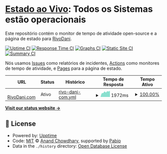 # [Estado ao Vivo](https://status.rivodani.com): <!--live status--> **Todos os Sistemas estão operacionais**

Este repositório contém o monitor de tempo de atividade open-source e a página de estado para [RivoDani](https://www.youtube.com/channel/UCYplAMEiKZdDeomo-eFx7KA).

[![Uptime CI](https://github.com/RivoDani/rivodanicom-upptime/workflows/Uptime%20CI/badge.svg)](https://github.com/RivoDani/rivodanicom-upptime/actions?query=workflow%3A%22Uptime+CI%22)
[![Response Time CI](https://github.com/RivoDani/rivodanicom-upptime/workflows/Response%20Time%20CI/badge.svg)](https://github.com/RivoDani/rivodanicom-upptime/actions?query=workflow%3A%22Response+Time+CI%22)
[![Graphs CI](https://github.com/RivoDani/rivodanicom-upptime/workflows/Graphs%20CI/badge.svg)](https://github.com/RivoDani/rivodanicom-upptime/actions?query=workflow%3A%22Graphs+CI%22)
[![Static Site CI](https://github.com/RivoDani/rivodanicom-upptime/workflows/Static%20Site%20CI/badge.svg)](https://github.com/RivoDani/rivodanicom-upptime/actions?query=workflow%3A%22Static+Site+CI%22)
[![Summary CI](https://github.com/RivoDani/rivodanicom-upptime/workflows/Summary%20CI/badge.svg)](https://github.com/RivoDani/rivodanicom-upptime/actions?query=workflow%3A%22Summary+CI%22)

Nós usamos [Issues](https://github.com/RivoDani/rivodanicom-upptime/issues) como relatórios de incidentes, [Actions](https://github.com/RivoDani/rivodanicom-upptime/actions) como monitores de tempo de atividade, e [Pages](https://status.rivodani.com) para a página de estado.

<!--start: status pages-->
<!-- This summary is generated by Upptime (https://github.com/upptime/upptime) -->
<!-- Do not edit this manually, your changes will be overwritten -->
<!-- prettier-ignore -->
| URL | Status | Histórico | Tempo de Resposta | Tempo Ativo |
| --- | ------ | ------- | ------------- | ------ |
| <img alt="" src="https://icons.duckduckgo.com/ip3/rivodani.com.ico" height="13"> [RivoDani.com](https://rivodani.com) | Ativo | [rivo-dani-com.yml](https://github.com/RivoDani/rivodanicom-upptime/commits/HEAD/history/rivo-dani-com.yml) | <details><summary><img alt="Gráfico de Tempo de Resposta" src="./graphs/rivo-dani-com/response-time-week.png" height="20"> 1972ms</summary><br><a href="https://status.rivodani.com/history/rivo-dani-com"><img alt="Tempo de Resposta 2093" src="https://img.shields.io/endpoint?url=https%3A%2F%2Fraw.githubusercontent.com%2FRivoDani%2Frivodanicom-upptime%2FHEAD%2Fapi%2Frivo-dani-com%2Fresponse-time.json"></a><br><a href="https://status.rivodani.com/history/rivo-dani-com"><img alt="Tempo de Resposta de 24 horas 2446" src="https://img.shields.io/endpoint?url=https%3A%2F%2Fraw.githubusercontent.com%2FRivoDani%2Frivodanicom-upptime%2FHEAD%2Fapi%2Frivo-dani-com%2Fresponse-time-day.json"></a><br><a href="https://status.rivodani.com/history/rivo-dani-com"><img alt="Tempo de Resposta de 7 dias 1972" src="https://img.shields.io/endpoint?url=https%3A%2F%2Fraw.githubusercontent.com%2FRivoDani%2Frivodanicom-upptime%2FHEAD%2Fapi%2Frivo-dani-com%2Fresponse-time-week.json"></a><br><a href="https://status.rivodani.com/history/rivo-dani-com"><img alt="Tempo de Resposta de 30 dias 2345" src="https://img.shields.io/endpoint?url=https%3A%2F%2Fraw.githubusercontent.com%2FRivoDani%2Frivodanicom-upptime%2FHEAD%2Fapi%2Frivo-dani-com%2Fresponse-time-month.json"></a><br><a href="https://status.rivodani.com/history/rivo-dani-com"><img alt="Tempo de Resposta de 1 ano 2093" src="https://img.shields.io/endpoint?url=https%3A%2F%2Fraw.githubusercontent.com%2FRivoDani%2Frivodanicom-upptime%2FHEAD%2Fapi%2Frivo-dani-com%2Fresponse-time-year.json"></a></details> | <details><summary><a href="https://status.rivodani.com/history/rivo-dani-com">100.00%</a></summary><a href="https://status.rivodani.com/history/rivo-dani-com"><img alt="Tempo Ativo 98.49%" src="https://img.shields.io/endpoint?url=https%3A%2F%2Fraw.githubusercontent.com%2FRivoDani%2Frivodanicom-upptime%2FHEAD%2Fapi%2Frivo-dani-com%2Fuptime.json"></a><br><a href="https://status.rivodani.com/history/rivo-dani-com"><img alt="Tempo Ativo de 24 horas 100.00%" src="https://img.shields.io/endpoint?url=https%3A%2F%2Fraw.githubusercontent.com%2FRivoDani%2Frivodanicom-upptime%2FHEAD%2Fapi%2Frivo-dani-com%2Fuptime-day.json"></a><br><a href="https://status.rivodani.com/history/rivo-dani-com"><img alt="Tempo Ativo de 7 dias 100.00%" src="https://img.shields.io/endpoint?url=https%3A%2F%2Fraw.githubusercontent.com%2FRivoDani%2Frivodanicom-upptime%2FHEAD%2Fapi%2Frivo-dani-com%2Fuptime-week.json"></a><br><a href="https://status.rivodani.com/history/rivo-dani-com"><img alt="Tempo Ativo de 30 dias 99.95%" src="https://img.shields.io/endpoint?url=https%3A%2F%2Fraw.githubusercontent.com%2FRivoDani%2Frivodanicom-upptime%2FHEAD%2Fapi%2Frivo-dani-com%2Fuptime-month.json"></a><br><a href="https://status.rivodani.com/history/rivo-dani-com"><img alt="Tempo Ativo de 1 ano 98.49%" src="https://img.shields.io/endpoint?url=https%3A%2F%2Fraw.githubusercontent.com%2FRivoDani%2Frivodanicom-upptime%2FHEAD%2Fapi%2Frivo-dani-com%2Fuptime-year.json"></a></details>

<!--end: status pages-->

[**Visit our status website →**](https://status.rivodani.com)

## 📄 License

- Powered by: [Upptime](https://github.com/upptime/upptime)
- Code: [MIT](./LICENSE) © [Anand Chowdhary](https://anandchowdhary.com), supported by [Pabio](https://pabio.com)
- Data in the `./history` directory: [Open Database License](https://opendatacommons.org/licenses/odbl/1-0/)
